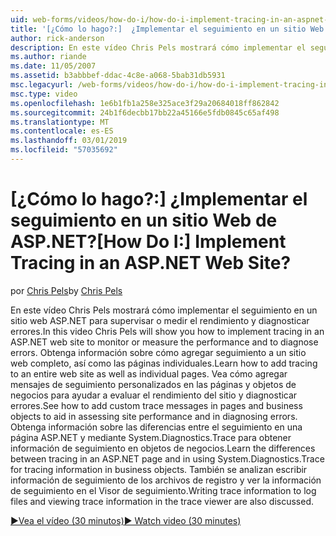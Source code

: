 ```yaml
---
uid: web-forms/videos/how-do-i/how-do-i-implement-tracing-in-an-aspnet-web-site
title: '[¿Cómo lo hago?:]  ¿Implementar el seguimiento en un sitio Web de ASP.NET? | Microsoft Docs'
author: rick-anderson
description: En este vídeo Chris Pels mostrará cómo implementar el seguimiento en un sitio web ASP.NET para supervisar o medir el rendimiento y diagnosticar errores. Obtenga información sobre CA...
ms.author: riande
ms.date: 11/05/2007
ms.assetid: b3abbbef-ddac-4c8e-a068-5bab31db5931
msc.legacyurl: /web-forms/videos/how-do-i/how-do-i-implement-tracing-in-an-aspnet-web-site
msc.type: video
ms.openlocfilehash: 1e6b1fb1a258e325ace3f29a20684018ff862842
ms.sourcegitcommit: 24b1f6decbb17bb22a45166e5fdb0845c65af498
ms.translationtype: MT
ms.contentlocale: es-ES
ms.lasthandoff: 03/01/2019
ms.locfileid: "57035692"
---
```

<a name="how-do-i--implement-tracing-in-an-aspnet-web-site"></a><span data-ttu-id="a9d6c-105">[¿Cómo lo hago?:]  ¿Implementar el seguimiento en un sitio Web de ASP.NET?</span><span class="sxs-lookup"><span data-stu-id="a9d6c-105">[How Do I:]  Implement Tracing in an ASP.NET Web Site?</span></span>
====================
<span data-ttu-id="a9d6c-106">por [Chris Pels](https://twitter.com/chrispels)</span><span class="sxs-lookup"><span data-stu-id="a9d6c-106">by [Chris Pels](https://twitter.com/chrispels)</span></span>

<span data-ttu-id="a9d6c-107">En este vídeo Chris Pels mostrará cómo implementar el seguimiento en un sitio web ASP.NET para supervisar o medir el rendimiento y diagnosticar errores.</span><span class="sxs-lookup"><span data-stu-id="a9d6c-107">In this video Chris Pels will show you how to implement tracing in an ASP.NET web site to monitor or measure the performance and to diagnose errors.</span></span> <span data-ttu-id="a9d6c-108">Obtenga información sobre cómo agregar seguimiento a un sitio web completo, así como las páginas individuales.</span><span class="sxs-lookup"><span data-stu-id="a9d6c-108">Learn how to add tracing to an entire web site as well as individual pages.</span></span> <span data-ttu-id="a9d6c-109">Vea cómo agregar mensajes de seguimiento personalizados en las páginas y objetos de negocios para ayudar a evaluar el rendimiento del sitio y diagnosticar errores.</span><span class="sxs-lookup"><span data-stu-id="a9d6c-109">See how to add custom trace messages in pages and business objects to aid in assessing site performance and in diagnosing errors.</span></span> <span data-ttu-id="a9d6c-110">Obtenga información sobre las diferencias entre el seguimiento en una página ASP.NET y mediante System.Diagnostics.Trace para obtener información de seguimiento en objetos de negocios.</span><span class="sxs-lookup"><span data-stu-id="a9d6c-110">Learn the differences between tracing in an ASP.NET page and in using System.Diagnostics.Trace for tracing information in business objects.</span></span> <span data-ttu-id="a9d6c-111">También se analizan escribir información de seguimiento de los archivos de registro y ver la información de seguimiento en el Visor de seguimiento.</span><span class="sxs-lookup"><span data-stu-id="a9d6c-111">Writing trace information to log files and viewing trace information in the trace viewer are also discussed.</span></span>

[<span data-ttu-id="a9d6c-112">&#9654;Vea el vídeo (30 minutos)</span><span class="sxs-lookup"><span data-stu-id="a9d6c-112">&#9654; Watch video (30 minutes)</span></span>](https://channel9.msdn.com/Blogs/ASP-NET-Site-Videos/how-do-i-implement-tracing-in-an-aspnet-web-site)
